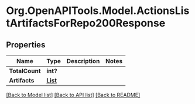 # Org.OpenAPITools.Model.ActionsListArtifactsForRepo200Response

## Properties

Name | Type | Description | Notes
------------ | ------------- | ------------- | -------------
**TotalCount** | **int?** |  | 
**Artifacts** | [**List<Artifact>**](Artifact.md) |  | 

[[Back to Model list]](../README.md#documentation-for-models) [[Back to API list]](../README.md#documentation-for-api-endpoints) [[Back to README]](../README.md)

